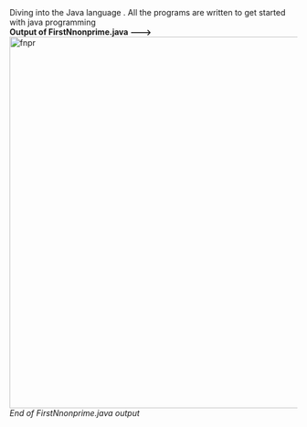 
<!DOCTYPE html>
<html>
  <head></head>
  <body>Diving into the Java language . All the programs are written to get started  with java programming 
    <b><br> Output of FirstNnonprime.java ---></b>
                                          
<img src="https://i.ibb.co/5Rhh93M/fnpr.png" alt="fnpr" border="0" style="width:800px; height:650px;">
    <i>End of FirstNnonprime.java output</i>
  </body>
</html>
